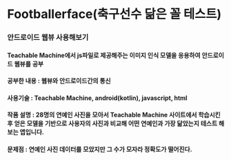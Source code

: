 # Footballerface(축구선수 닮은 꼴 테스트)
### 안드로이드 웹뷰 사용해보기

#### Teachable Machine에서 js파일로 제공해주는 이미지 인식 모델을 응용하여 안드로이드 웹뷰를 공부

#### 공부한 내용 : 웹뷰와 안드로이드간의 통신

#### 사용기술 : Teachable Machine, android(kotlin), javascript, html

#### 작품 설명 : 28명의 연예인 사진을 모아서 Teachable Machine 사이트에서 학습시킨후 얻은 모델을 기반으로 사용자의 사진과 비교해 어떤 연예인과 가장 닮았는지 테스트 해보는 앱입니다.

#### 문제점 : 연예인 사진 데이터를 모았지만 그 수가 모자라 정확도가 떨어진다.

